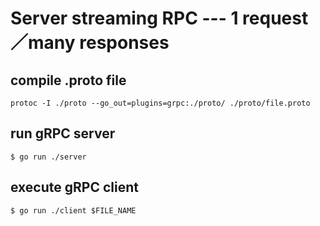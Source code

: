 # Server streaming RPC --- 1 request／many responses

## compile .proto file
```
protoc -I ./proto --go_out=plugins=grpc:./proto/ ./proto/file.proto
```
## run gRPC server
```
$ go run ./server
```
## execute gRPC client
```
$ go run ./client $FILE_NAME
```

